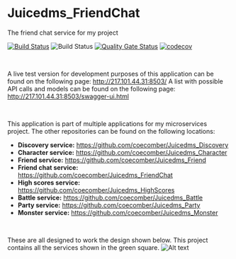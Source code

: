 # Juicedms_FriendChat
 The friend chat service for my project


[![Build Status](https://travis-ci.com/coecomber/Juicedms_FriendChat.svg)](https://travis-ci.com/coecomber/Juicedms_FriendChat) ![Build Status](https://img.shields.io/docker/cloud/build/coecomber/juicedms_friendchat) [![Quality Gate Status](https://sonarcloud.io/api/project_badges/measure?project=coecomber_Juicedms_FriendChat&metric=alert_status)](https://sonarcloud.io/dashboard?id=coecomber_Juicedms_FriendChat) [![codecov](https://codecov.io/gh/coecomber/Juicedms_FriendChat/branch/master/graph/badge.svg)](https://codecov.io/gh/coecomber/Juicedms_Character)

&nbsp;

A live test version for development purposes of this application can be found on the following page: http://217.101.44.31:8503/
A list with possible API calls and models can be found on the following page: http://217.101.44.31:8503/swagger-ui.html

&nbsp;

This application is part of multiple applications for my microservices project. The other repositories can be found on the following locations:
* **Discovery service:** https://github.com/coecomber/Juicedms_Discovery
* **Character service:** https://github.com/coecomber/Juicedms_Character
* **Friend service:** https://github.com/coecomber/Juicedms_Friend
* **Friend chat service:** https://github.com/coecomber/Juicedms_FriendChat
* **High scores service:** https://github.com/coecomber/Juicedms_HighScores
* **Battle service:** https://github.com/coecomber/Juicedms_Battle
* **Party service:** https://github.com/coecomber/Juicedms_Party
* **Monster service:** https://github.com/coecomber/Juicedms_Monster

&nbsp;

These are all designed to work the design shown below. This project contains all the services shown in the green square.
![Alt text](https://i.gyazo.com/b9ef1a53df8da2fc537f45af91791046.png "Microservices Design")
